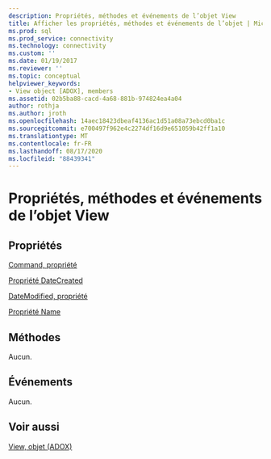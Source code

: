 ```yaml
---
description: Propriétés, méthodes et événements de l’objet View
title: Afficher les propriétés, méthodes et événements de l’objet | Microsoft Docs
ms.prod: sql
ms.prod_service: connectivity
ms.technology: connectivity
ms.custom: ''
ms.date: 01/19/2017
ms.reviewer: ''
ms.topic: conceptual
helpviewer_keywords:
- View object [ADOX], members
ms.assetid: 02b5ba88-cacd-4a68-881b-974824ea4a04
author: rothja
ms.author: jroth
ms.openlocfilehash: 14aec18423dbeaf4136ac1d51a08a73ebcd0ba1c
ms.sourcegitcommit: e700497f962e4c2274df16d9e651059b42ff1a10
ms.translationtype: MT
ms.contentlocale: fr-FR
ms.lasthandoff: 08/17/2020
ms.locfileid: "88439341"
---
```

# <a name="view-object-properties-methods-and-events"></a>Propriétés, méthodes et événements de l’objet View
## <a name="properties"></a>Propriétés  
 [Command, propriété](../../../ado/reference/adox-api/command-property-adox.md)  
  
 [Propriété DateCreated](../../../ado/reference/adox-api/datecreated-property-adox.md)  
  
 [DateModified, propriété](../../../ado/reference/adox-api/datemodified-property-adox.md)  
  
 [Propriété Name](../../../ado/reference/adox-api/name-property-adox.md)  
  
## <a name="methods"></a>Méthodes  
 Aucun.  
  
## <a name="events"></a>Événements  
 Aucun.  
  
## <a name="see-also"></a>Voir aussi  
 [View, objet (ADOX)](../../../ado/reference/adox-api/view-object-adox.md)
